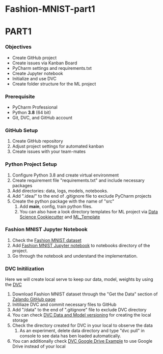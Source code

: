 # Fashion-MNIST-part1

# PART1

### Objectives
* Create GitHub project
* Create issues via Kanban Board
* PyCharm settings and requirements.txt
* Create Jupyter notebook
* Initialize and use DVC
* Create folder structure for the ML project

### Prerequisite
* PyCharm Professional
* Python **3.8** (64 bit)
* Git, DVC, and GitHub account

### GitHub Setup
1. Create GitHub repository 
2. Adjust project settings for automated kanban
3. Create issues with your team-mates

### Python Project Setup
1. Configure Python 3.8 and create virtual environment
2. Create requirement file "requirements.txt" and include necessary packages
3. Add directories: data, logs, models, notebooks.
4. Add ".idea/" to the end of .gitignore file to exclude PyCharm projects
5. Create the python package with the name of "src"
   1. Add __main__, config, train python files. 
   2. You can also have a look directory templates for ML project via [Data Science Cookiecutter][1] and [ML_Template][2]

### Fashion MNIST Jupyter Notebook
1. Check the [Fashion MNIST dataset][3]
2. Add [Fashion MNIST Jupyter notebook][4] to notebooks directory of the project. 
3. Go through the notebook and understand the implementation. 

### DVC Initilization
Here we will create local serve to keep our data, model, weights by using the [DVC][5]
1. Download Fashion MNIST dataset through the "Get the Data" section of [Zalando GitHub page][3]
2. Initiliaze DVC and commit necessary files to GitHub
3. Add "/data" to the end of ".gitignore" file to exclude DVC directory
4. You can check [DVC Data and Model versioning][6] for creating the local storage
5. Check the directory created for DVC in your local to observe the data
   1. As an experiment, delete data directory and type "dvc pull" in console to see data has ben loaded automatically.   
6. You can additionally check [DVC Google Drive Example][7] to use Google Drive instead of your local  

[1]: https://drivendata.github.io/cookiecutter-data-science/
[2]: https://github.com/eddiepease/ml-template
[3]: https://github.com/zalandoresearch/fashion-mnist
[4]: https://github.com/tensorflow/docs/blob/master/site/en/tutorials/keras/classification.ipynb
[5]: https://dvc.org/doc/start
[6]: https://dvc.org/doc/start/data-and-model-versioning
[7]: https://www.youtube.com/watch?v=kLKBcPonMYw&t=2s&ab_channel=DVCorg

